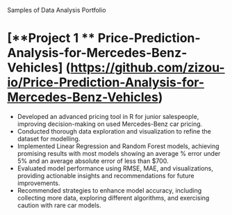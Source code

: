 Samples of Data Analysis Portfolio

# [**Project 1 **   Price-Prediction-Analysis-for-Mercedes-Benz-Vehicles] (https://github.com/zizou-io/Price-Prediction-Analysis-for-Mercedes-Benz-Vehicles)
- Developed an advanced pricing tool in R for junior salespeople, improving decision-making on used Mercedes-Benz car pricing.
- Conducted thorough data exploration and visualization to refine the dataset for modelling.
- Implemented Linear Regression and Random Forest models, achieving promising results with most models showing an average % error under 5% and an average absolute error of less than $700.
- Evaluated model performance using RMSE, MAE, and visualizations, providing actionable insights and recommendations for future improvements.
- Recommended strategies to enhance model accuracy, including collecting more data, exploring different algorithms, and exercising caution with rare car models.

